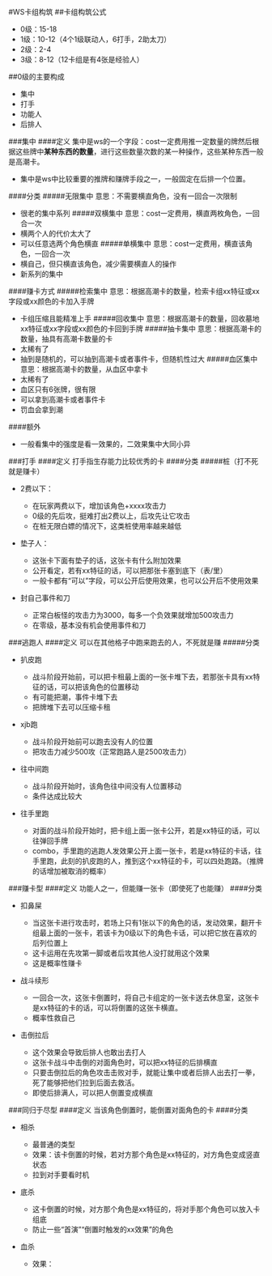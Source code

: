 #WS卡组构筑
##卡组构筑公式
- 0级：15-18
- 1级：10-12（4个1级联动人，6打手，2助太刀）
- 2级：2-4
- 3级：8-12（12卡组是有4张是经验人）

##0级的主要构成
- 集中
- 打手
- 功能人
- 后排人

###集中
####定义
集中是ws的一个字段：cost一定费用推一定数量的牌然后根据这些牌中**某种东西的数量**，进行这些数量次数的某一种操作，这些某种东西一般是高潮卡。
 - 集中是ws中比较重要的推牌和赚牌手段之一，一般固定在后排一个位置。

####分类
#####无限集中
意思：不需要横直角色，没有一回合一次限制
- 很老的集中系列
#####双横集中
意思：cost一定费用，横直两枚角色，一回合一次
- 横两个人的代价太大了
- 可以任意选两个角色横直
#####单横集中
意思：cost一定费用，横直该角色，一回合一次
- 横自己，但只横直该角色，减少需要横直人的操作
- 新系列的集中

####赚卡方式
#####检索集中
意思：根据高潮卡的数量，检索卡组xx特征或xx字段或xx颜色的卡加入手牌
- 卡组压缩且能精准上手
#####回收集中
意思：根据高潮卡的数量，回收墓地xx特征或xx字段或xx颜色的卡回到手牌
#####抽卡集中
意思：根据高潮卡的数量，抽具有高潮卡数量的卡
- 太稀有了
- 抽到是随机的，可以抽到高潮卡或者事件卡，但随机性过大
#####血区集中
意思：根据高潮卡的数量，从血区中拿卡
- 太稀有了
- 血区只有6张牌，很有限
- 可以拿到高潮卡或者事件卡
- 罚血会拿到潮

####额外
- 一般看集中的强度是看一效果的，二效果集中大同小异

###打手
####定义
打手指生存能力比较优秀的卡
####分类
#####桩（打不死就是赚卡）
- 2费以下：
  - 在玩家两费以下，增加该角色+xxxx攻击力
  - 0级的先后攻，挺难打出2费以上，后攻先让它攻击
  - 在桩无限白嫖的情况下，这类桩使用率越来越低

- 垫子人：
  - 这张卡下面有垫子的话，这张卡有什么附加效果
  - 公开看定，若有xx特征的话，可以把那张卡塞到底下（表/里）
  - 一般卡都有“可以”字段，可以公开后使用效果，也可以公开后不使用效果

- 封自己事件和刀
  - 正常白板怪的攻击力为3000，每多一个负效果就增加500攻击力
  - 在零级，基本没有机会使用事件和刀

###逃跑人
####定义
可以在其他格子中跑来跑去的人，不死就是赚
#####分类
- 扒皮跑
  - 战斗阶段开始前，可以把卡租最上面的一张卡堆下去，若那张卡具有xx特征的话，可以把该角色的位置移动
  - 有可能把潮，事件卡堆下去
  - 把牌堆下去可以压缩卡租

- xjb跑
  - 战斗阶段开始前可以跑去没有人的位置
  - 把攻击力减少500攻（正常跑路人是2500攻击力）

- 往中间跑
  - 战斗阶段开始时，该角色往中间没有人位置移动
  - 条件达成比较大

- 往手里跑
  - 对面的战斗阶段开始时，把卡组上面一张卡公开，若是xx特征的话，可以往弹回手牌
  - combo，手里跑的逃跑人发效果公开上面一张卡，若是xx特征的卡话，往手里跑，此刻的扒皮跑的人，推到这个xx特征的卡，可以四处跑路。（推牌的话增加被取消的概率）

###赚卡型
####定义
功能人之一，但能赚一张卡（即使死了也能赚）
####分类
- 扣鼻屎
  - 当这张卡进行攻击时，若场上只有1张以下的角色的话，发动效果，翻开卡组最上面的一张卡，若该卡为0级以下的角色卡话，可以把它放在喜欢的后列位置上
  - 这卡运用在先攻第一脚或者后攻其他人没打就用这个效果
  - 这是概率性赚卡

- 战斗续形
  - 一回合一次，这张卡倒置时，将自己卡组定的一张卡送去休息室，这张卡是xx特征的卡的话，可以将倒置的这张卡横直。
  - 概率性救自己

- 击倒拉后
  - 这个效果会导致后排人也敢出去打人
  - 这张卡战斗中击倒的对面角色时，可以把xx特征的后排横直
  - 只要击倒拉后的角色攻击击败对手，就能让集中或者后排人出去打一拳，死了能够把他们拉到后面去救活。
  - 即使后排满人，可以把人倒置变成横直

###同归于尽型
####定义
当该角色倒置时，能倒置对面角色的卡
####分类
- 相杀
  - 最普通的类型
  - 效果：该卡倒置的时候，若对方那个角色是xx特征的，对方角色变成竖直状态
  - 拉到对手要看时机

- 底杀
  -  这卡倒置的时候，对方那个角色是xx特征的，将对手那个角色可以放入卡组底
  -  防止一些“首演”“倒置时触发的xx效果”的角色

- 血杀
  -  效果： 

